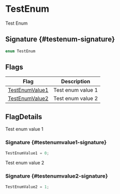 # TestEnum

Test Enum

## Signature {#testenum-signature}

```typescript
enum TestEnum
```

## Flags

| Flag                                                                                      | Description       |
| ----------------------------------------------------------------------------------------- | ----------------- |
| [TestEnumValue1](docs/simple-suite-test/testnamespace-testenum-testenumvalue1-enummember) | Test enum value 1 |
| [TestEnumValue2](docs/simple-suite-test/testnamespace-testenum-testenumvalue2-enummember) | Test enum value 2 |

## FlagDetails

Test enum value 1

### Signature {#testenumvalue1-signature}

```typescript
TestEnumValue1 = 0;
```

Test enum value 2

### Signature {#testenumvalue2-signature}

```typescript
TestEnumValue2 = 1;
```

